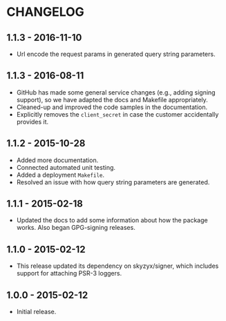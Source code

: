 # CHANGELOG

## 1.1.3 - 2016-11-10
* Url encode the request params in generated query string parameters.

## 1.1.3 - 2016-08-11

* GitHub has made some general service changes (e.g., adding signing support), so we have adapted the docs and Makefile appropriately.
* Cleaned-up and improved the code samples in the documentation.
* Explicitly removes the `client_secret` in case the customer accidentally provides it.

## 1.1.2 - 2015-10-28

* Added more documentation.
* Connected automated unit testing.
* Added a deployment `Makefile`.
* Resolved an issue with how query string parameters are generated.

## 1.1.1 - 2015-02-18

* Updated the docs to add some information about how the package works. Also began GPG-signing releases.

## 1.1.0 - 2015-02-12

* This release updated its dependency on skyzyx/signer, which includes support for attaching PSR-3 loggers.

## 1.0.0 - 2015-02-12

* Initial release.
